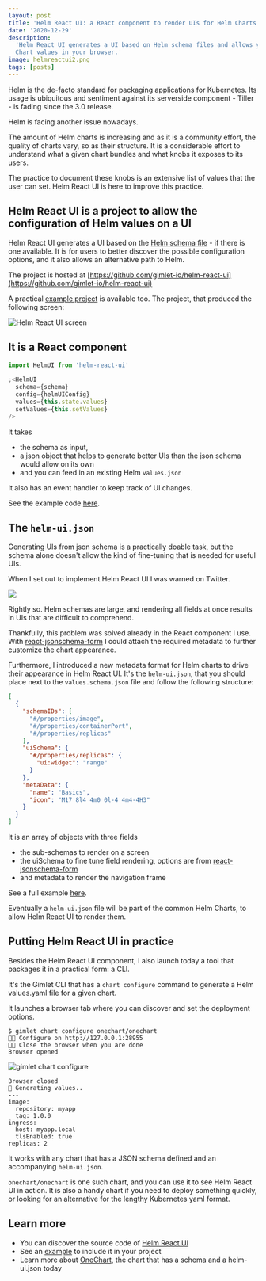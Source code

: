 ```yaml
---
layout: post
title: 'Helm React UI: a React component to render UIs for Helm Charts'
date: '2020-12-29'
description:
  'Helm React UI generates a UI based on Helm schema files and allows you to configure Helm
  Chart values in your browser.'
image: helmreactui2.png
tags: [posts]
---
```


Helm is the de-facto standard for packaging applications for Kubernetes. Its usage is ubiquitous and sentiment against its
serverside component - Tiller - is fading since the 3.0 release.

Helm is facing another issue nowadays.

The amount of Helm charts is increasing and as it is a community effort, the quality of charts vary, so as their structure.
It is a considerable effort to understand what a given chart bundles and what knobs it exposes to its users.

The practice to document these knobs is an extensive list of values that the user can set.
Helm React UI is here to improve this practice.

## Helm React UI is a project to allow the configuration of Helm values on a UI

Helm React UI generates a UI based on the [Helm schema file](https://helm.sh/docs/topics/charts/#schema-files) - if there is one available. It is for users
to better discover the possible configuration options, and it also allows an alternative path to Helm.

The project is hosted at [https://github.com/gimlet-io/helm-react-ui](https://github.com/gimlet-io/helm-react-ui)

A practical [example project](https://github.com/gimlet-io/helm-react-ui-test-bed) is available too. The project, that produced the following screen:

![Helm React UI screen](/helmreactui2.png)

## It is a React component

```js
import HelmUI from 'helm-react-ui'

;<HelmUI
  schema={schema}
  config={helmUIConfig}
  values={this.state.values}
  setValues={this.setValues}
/>
```

It takes

- the schema as input,
- a json object that helps to generate better UIs than the json schema would allow on its own
- and you can feed in an existing Helm `values.json`

It also has an event handler to keep track of UI changes.

See the example code [here](https://github.com/gimlet-io/helm-react-ui-test-bed/blob/main/src/app.js).

## The `helm-ui.json`

Generating UIs from json schema is a practically doable task, but the schema alone doesn't allow the kind of fine-tuning
that is needed for useful UIs.

When I set out to implement Helm React UI I was warned on Twitter.

![](/rjsf.png)

Rightly so. Helm schemas are large, and rendering all fields at once results in UIs that are difficult to comprehend.

Thankfully, this problem was solved already in the React component I use. With [react-jsonschema-form](https://react-jsonschema-form.readthedocs.io/en/latest/api-reference/uiSchema/#uischema)
I could attach the required metadata to further customize the chart appearance.

Furthermore, I introduced a new metadata format for Helm charts
to drive their appearance in Helm React UI.
It's the `helm-ui.json`, that you should place next to the `values.schema.json` file and follow the following structure:

```json
[
  {
    "schemaIDs": [
      "#/properties/image",
      "#/properties/containerPort",
      "#/properties/replicas"
    ],
    "uiSchema": {
      "#/properties/replicas": {
        "ui:widget": "range"
      }
    },
    "metaData": {
      "name": "Basics",
      "icon": "M17 8l4 4m0 0l-4 4m4-4H3"
    }
  }
]
```

It is an array of objects with three fields

- the sub-schemas to render on a screen
- the uiSchema to fine tune field rendering, options are from [react-jsonschema-form](https://react-jsonschema-form.readthedocs.io/en/latest/api-reference/uiSchema/#uischema)
- and metadata to render the navigation frame

See a full example [here](https://github.com/gimlet-io/onechart/blob/master/charts/onechart/helm-ui.json).

Eventually a `helm-ui.json` file will be part of the common Helm Charts, to allow Helm React UI to render them.

## Putting Helm React UI in practice

Besides the Helm React UI component, I also launch today a tool that packages it in a practical form: a CLI.

It's the Gimlet CLI that has a `chart configure` command to generate a Helm values.yaml file for a given chart.

It launches a browser tab where you can discover and set the deployment options.

```
$ gimlet chart configure onechart/onechart
👩‍💻 Configure on http://127.0.0.1:28955
👩‍💻 Close the browser when you are done
Browser opened
```

![gimlet chart configure](/chart-configure.png)

```
Browser closed
📁 Generating values..
---
image:
  repository: myapp
  tag: 1.0.0
ingress:
  host: myapp.local
  tlsEnabled: true
replicas: 2
```

It works with any chart that has a JSON schema defined and an accompanying `helm-ui.json`.

`onechart/onechart` is one such chart, and you can use it to see Helm React UI in action.
It is also a handy
chart if you need to deploy something quickly, or looking for an alternative for the lengthy Kubernetes yaml format.

## Learn more

- You can discover the source code of [Helm React UI](https://github.com/gimlet-io/helm-react-ui/blob/master/src/index.js)
- See an [example](https://github.com/gimlet-io/helm-react-ui-test-bed) to include it in your project
- Learn more about [OneChart](/docs/reference/onechart-reference), the chart that has a schema and a helm-ui.json today
